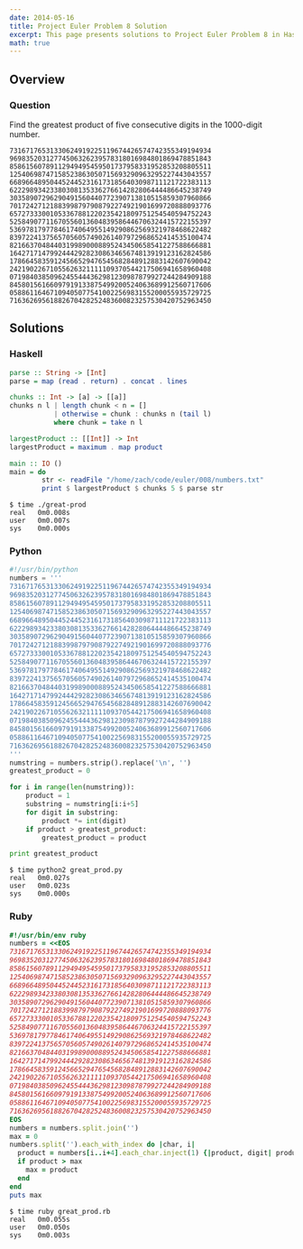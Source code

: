 ```yaml
---
date: 2014-05-16
title: Project Euler Problem 8 Solution
excerpt: This page presents solutions to Project Euler Problem 8 in Haskell, Python and Ruby.
math: true
---
```



## Overview


### Question

Find the greatest product of five consecutive digits in the 1000-digit number.

	73167176531330624919225119674426574742355349194934
	96983520312774506326239578318016984801869478851843
	85861560789112949495459501737958331952853208805511
	12540698747158523863050715693290963295227443043557
	66896648950445244523161731856403098711121722383113
	62229893423380308135336276614282806444486645238749
	30358907296290491560440772390713810515859307960866
	70172427121883998797908792274921901699720888093776
	65727333001053367881220235421809751254540594752243
	52584907711670556013604839586446706324415722155397
	53697817977846174064955149290862569321978468622482
	83972241375657056057490261407972968652414535100474
	82166370484403199890008895243450658541227588666881
	16427171479924442928230863465674813919123162824586
	17866458359124566529476545682848912883142607690042
	24219022671055626321111109370544217506941658960408
	07198403850962455444362981230987879927244284909188
	84580156166097919133875499200524063689912560717606
	05886116467109405077541002256983155200055935729725
	71636269561882670428252483600823257530420752963450







## Solutions

### Haskell

```haskell
parse :: String -> [Int]
parse = map (read . return) . concat . lines

chunks :: Int -> [a] -> [[a]]
chunks n l | length chunk < n = []
           | otherwise = chunk : chunks n (tail l)
           where chunk = take n l

largestProduct :: [[Int]] -> Int
largestProduct = maximum . map product

main :: IO ()
main = do
        str <- readFile "/home/zach/code/euler/008/numbers.txt"
        print $ largestProduct $ chunks 5 $ parse str
```


```
$ time ./great-prod
real   0m0.008s
user   0m0.007s
sys    0m0.000s
```



### Python

```python
#!/usr/bin/python
numbers = '''
73167176531330624919225119674426574742355349194934
96983520312774506326239578318016984801869478851843
85861560789112949495459501737958331952853208805511
12540698747158523863050715693290963295227443043557
66896648950445244523161731856403098711121722383113
62229893423380308135336276614282806444486645238749
30358907296290491560440772390713810515859307960866
70172427121883998797908792274921901699720888093776
65727333001053367881220235421809751254540594752243
52584907711670556013604839586446706324415722155397
53697817977846174064955149290862569321978468622482
83972241375657056057490261407972968652414535100474
82166370484403199890008895243450658541227588666881
16427171479924442928230863465674813919123162824586
17866458359124566529476545682848912883142607690042
24219022671055626321111109370544217506941658960408
07198403850962455444362981230987879927244284909188
84580156166097919133875499200524063689912560717606
05886116467109405077541002256983155200055935729725
71636269561882670428252483600823257530420752963450
'''
numstring = numbers.strip().replace('\n', '')
greatest_product = 0

for i in range(len(numstring)):
    product = 1
    substring = numstring[i:i+5]
    for digit in substring:
        product *= int(digit)
    if product > greatest_product:
        greatest_product = product

print greatest_product
```


```
$ time python2 great_prod.py
real   0m0.027s
user   0m0.023s
sys    0m0.000s
```



### Ruby

```ruby
#!/usr/bin/env ruby
numbers = <<EOS
73167176531330624919225119674426574742355349194934
96983520312774506326239578318016984801869478851843
85861560789112949495459501737958331952853208805511
12540698747158523863050715693290963295227443043557
66896648950445244523161731856403098711121722383113
62229893423380308135336276614282806444486645238749
30358907296290491560440772390713810515859307960866
70172427121883998797908792274921901699720888093776
65727333001053367881220235421809751254540594752243
52584907711670556013604839586446706324415722155397
53697817977846174064955149290862569321978468622482
83972241375657056057490261407972968652414535100474
82166370484403199890008895243450658541227588666881
16427171479924442928230863465674813919123162824586
17866458359124566529476545682848912883142607690042
24219022671055626321111109370544217506941658960408
07198403850962455444362981230987879927244284909188
84580156166097919133875499200524063689912560717606
05886116467109405077541002256983155200055935729725
71636269561882670428252483600823257530420752963450
EOS
numbers = numbers.split.join('')
max = 0
numbers.split('').each_with_index do |char, i|
  product = numbers[i..i+4].each_char.inject(1) {|product, digit| product * digit.to_i}
  if product > max
    max = product
  end
end
puts max
```


```
$ time ruby great_prod.rb
real   0m0.055s
user   0m0.050s
sys    0m0.003s
```


